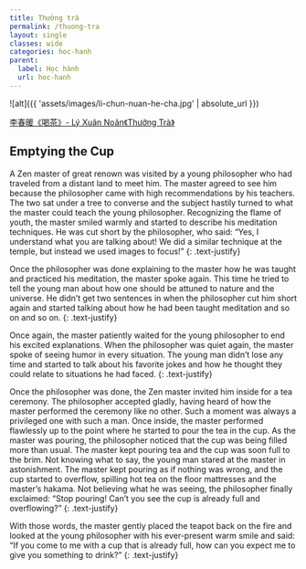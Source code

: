 ```yaml
---
title: Thưởng trà
permalink: /thuong-tra
layout: single
classes: wide
categories: hoc-hanh
parent:
  label: Học hành
  url: hoc-hanh
---
```


![alt]({{ 'assets/images/li-chun-nuan-he-cha.jpg' | absolute_url }})
> <cite>
<a target="_blank" href="https://www.artisoo.com/page.html?id=166.html">
李春暖《喝茶》- Lý Xuân Noãn《Thưởng Trà》
</a>
</cite>


## Emptying the Cup

A Zen master of great renown was visited by a young philosopher who had traveled from a distant land to meet him. The master agreed to see him because the philosopher came with high recommendations by his teachers. The two sat under a tree to converse and the subject hastily turned to what the master could teach the young philosopher. Recognizing the flame of youth, the master smiled warmly and started to describe his meditation techniques. He was cut short by the philosopher, who said: “Yes, I understand what you are talking about! We did a similar technique at the temple, but instead we used images to focus!”
{: .text-justify}

Once the philosopher was done explaining to the master how he was taught and practiced his meditation, the master spoke again. This time he tried to tell the young man about how one should be attuned to nature and the universe. He didn’t get two sentences in when the philosopher cut him short again and started talking about how he had been taught meditation and so on and so on.
{: .text-justify}

Once again, the master patiently waited for the young philosopher to end his excited explanations. When the philosopher was quiet again, the master spoke of seeing humor in every situation. The young man didn’t lose any time and started to talk about his favorite jokes and how he thought they could relate to situations he had faced.
{: .text-justify}

Once the philosopher was done, the Zen master invited him inside for a tea ceremony. The philosopher accepted gladly, having heard of how the master performed the ceremony like no other. Such a moment was always a privileged one with such a man. Once inside, the master performed flawlessly up to the point where he started to pour the tea in the cup. As the master was pouring, the philosopher noticed that the cup was being filled more than usual. The master kept pouring tea and the cup was soon full to the brim. Not knowing what to say, the young man stared at the master in astonishment. The master kept pouring as if nothing was wrong, and the cup started to overflow, spilling hot tea on the floor mattresses and the master’s hakama. Not believing what he was seeing, the philosopher finally exclaimed: “Stop pouring! Can’t you see the cup is already full and overflowing?”
{: .text-justify}

With those words, the master gently placed the teapot back on the fire and looked at the young philosopher with his ever-present warm smile and said: “If you come to me with a cup that is already full, how can you expect me to give you something to drink?”
{: .text-justify}